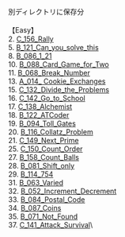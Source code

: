 別ディレクトリに保存分\
\
【Easy】\
2. [C_156_Rally](https://github.com/shoko-h-s/AtCoder/blob/main/Problems/ABC/C/156_Rally.py)\
5. [B_121_Can_you_solve_this](https://github.com/shoko-h-s/AtCoder/blob/main/Problems/ABC/B/121_Can_you_solve_this.py)\
8. [B_086_1_21](https://github.com/shoko-h-s/AtCoder/blob/main/Problems/ABC/B/086_1_21.py)\
10. [B_088_Card_Game_for_Two](https://github.com/shoko-h-s/AtCoder/blob/main/Problems/ABC/B/088_Card_Game_for_Two.py)\
11. [B_068_Break_Number](https://github.com/shoko-h-s/AtCoder/blob/main/Problems/ABC/B/068_Break_Number.py)\
13. [A_014_ Cookie_Exchanges
](https://github.com/shoko-h-s/AtCoder/blob/main/Problems/ABC/A/014_Cookie_Exchanges.py)\
15. [C_132_Divide_the_Problems](https://github.com/shoko-h-s/AtCoder/blob/main/Problems/ABC/C/132_Divide_the_Problems.py)\
16. [C_142_Go_to_School](https://github.com/shoko-h-s/AtCoder/blob/main/Problems/ABC/C/142_Go_to_School.py)\
17. [C_138_Alchemist](https://github.com/shoko-h-s/AtCoder/blob/main/Problems/ABC/C/138_Alchemist.py)\
18. [B_122_ATCoder](https://github.com/shoko-h-s/AtCoder/blob/main/Problems/ABC/B/122_ATCoder.py)\
19. [B_094_Toll_Gates](https://github.com/shoko-h-s/AtCoder/blob/main/Problems/ABC/B/094_Toll_Gates.py)\
20. [B_116_Collatz_Problem](https://github.com/shoko-h-s/AtCoder/blob/main/Problems/ABC/B/116_Collatz_Problem.py)\
21. [C_149_Next_Prime](https://github.com/shoko-h-s/AtCoder/blob/main/Problems/ABC/C/149_Next_Prime.py)\
25. [C_150_Count_Order](https://github.com/shoko-h-s/AtCoder/blob/main/Problems/ABC/C/150_Count_Order.py)\
27. [B_158_Count_Balls](https://github.com/shoko-h-s/AtCoder/blob/main/Problems/ABC/B/158_Count_Balls.py)\
28. [B_081_Shift_only](https://github.com/shoko-h-s/AtCoder/blob/main/Problems/ABC/B/081_Shift_only.py)\
29. [B_114_754](https://github.com/shoko-h-s/AtCoder/blob/main/Problems/ABC/B/114_754.py)\
31. [B_063_Varied](https://github.com/shoko-h-s/AtCoder/blob/main/Problems/ABC/B/063_Varied.py)\
32. [B_052_Increment_Decrement](https://github.com/shoko-h-s/AtCoder/blob/main/Problems/ABC/B/052_Increment_Decrement.py)\
33. [B_084_Postal_Code](https://github.com/shoko-h-s/AtCoder/blob/main/Problems/ABC/B/084_Postal_Code.py)\
34. [B_087_Coins](https://github.com/shoko-h-s/AtCoder/blob/main/Problems/ABC/B/087_Coins.py)\
35. [B_071_Not_Found](https://github.com/shoko-h-s/AtCoder/blob/main/Problems/ABC/B/071_Not_Found.py)\
37. [C_141_Attack_Survival](https://github.com/shoko-h-s/AtCoder/blob/main/Problems/ABC/C/141_Attack_Survival.py)\
